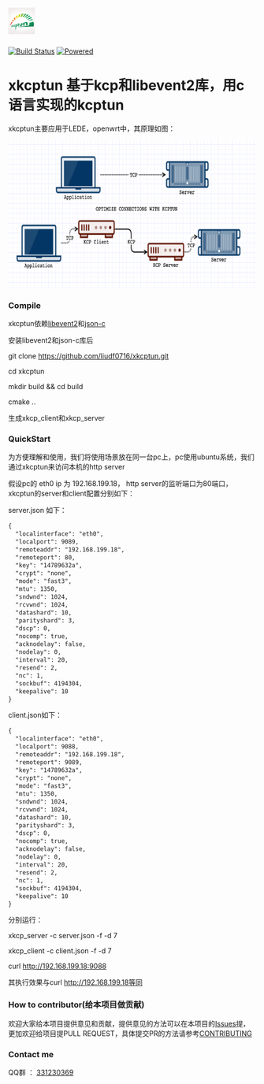 # <img src="logo.png" alt="xkcptun" height="54px" /> 

[![Build Status][1]][2]  [![Powered][3]][4]

[1]: https://travis-ci.org/liudf0716/xkcptun.svg?branch=master
[2]: https://travis-ci.org/liudf0716/xkcptun
[3]: https://img.shields.io/badge/KCP-Powered-blue.svg
[4]: https://github.com/skywind3000/kcp

# xkcptun 基于kcp和libevent2库，用c语言实现的kcptun

xkcptun主要应用于LEDE，openwrt中，其原理如图：

<img src="kcptun.png" alt="kcptun" height="300px"/>

### Compile

xkcptun依赖[libevent2](https://github.com/libevent/libevent)和[json-c](https://github.com/json-c/json-c)

安装libevent2和json-c库后

git clone https://github.com/liudf0716/xkcptun.git

cd xkcptun

mkdir build && cd build

cmake ..

生成xkcp_client和xkcp_server

### QuickStart

为方便理解和使用，我们将使用场景放在同一台pc上，pc使用ubuntu系统，我们通过xkcptun来访问本机的http server

假设pc的 eth0 ip 为 192.168.199.18， http server的监听端口为80端口，xkcptun的server和client配置分别如下：

server.json 如下：
```
{
  "localinterface": "eth0",
  "localport": 9089,
  "remoteaddr": "192.168.199.18",
  "remoteport": 80,
  "key": "14789632a",
  "crypt": "none",
  "mode": "fast3",
  "mtu": 1350,
  "sndwnd": 1024,
  "rcvwnd": 1024,
  "datashard": 10,
  "parityshard": 3,
  "dscp": 0,
  "nocomp": true,
  "acknodelay": false,
  "nodelay": 0,
  "interval": 20,
  "resend": 2,
  "nc": 1,
  "sockbuf": 4194304,
  "keepalive": 10
}
```

client.json如下：
```
{
  "localinterface": "eth0",
  "localport": 9088,
  "remoteaddr": "192.168.199.18",
  "remoteport": 9089,
  "key": "14789632a",
  "crypt": "none",
  "mode": "fast3",
  "mtu": 1350,
  "sndwnd": 1024,
  "rcvwnd": 1024,
  "datashard": 10,
  "parityshard": 3,
  "dscp": 0,
  "nocomp": true,
  "acknodelay": false,
  "nodelay": 0,
  "interval": 20,
  "resend": 2,
  "nc": 1,
  "sockbuf": 4194304,
  "keepalive": 10
}
```

分别运行：

xkcp_server -c server.json -f -d 7

xkcp_client -c client.json -f -d 7


curl http://192.168.199.18:9088

其执行效果与curl http://192.168.199.18等同


### How to contributor(给本项目做贡献)

欢迎大家给本项目提供意见和贡献，提供意见的方法可以在本项目的[Issues](https://github.com/liudf0716/xkcptun/issues/new)提，更加欢迎给项目提PULL REQUEST，具体提交PR的方法请参考[CONTRIBUTING](https://github.com/liudf0716/xkcptun/blob/master/CONTRIBUTING.md)

### Contact me 

QQ群 ： [331230369](https://jq.qq.com/?_wv=1027&k=47QGEhL)
